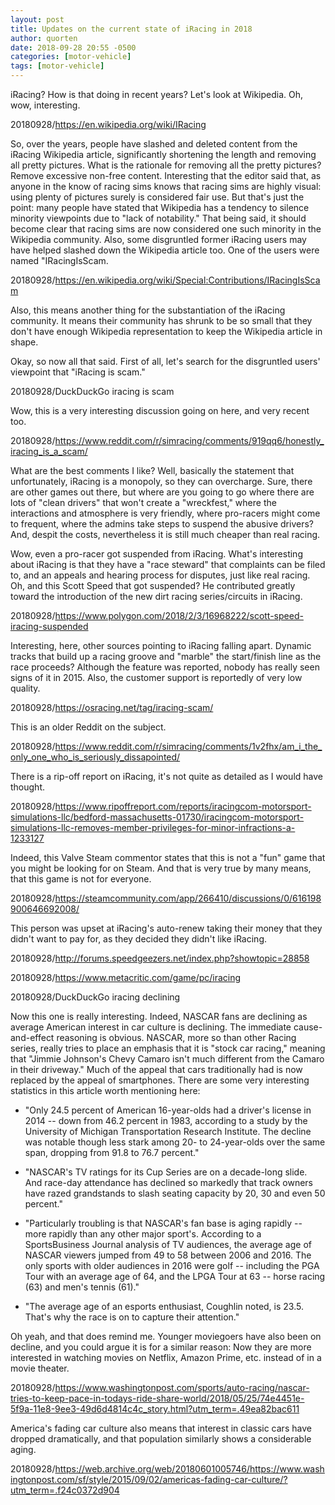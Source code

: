 ```yaml
---
layout: post
title: Updates on the current state of iRacing in 2018
author: quorten
date: 2018-09-28 20:55 -0500
categories: [motor-vehicle]
tags: [motor-vehicle]
---
```


iRacing?  How is that doing in recent years?  Let's look at Wikipedia.
Oh, wow, interesting.

20180928/https://en.wikipedia.org/wiki/IRacing

So, over the years, people have slashed and deleted content from the
iRacing Wikipedia article, significantly shortening the length and
removing all pretty pictures.  What is the rationale for removing all
the pretty pictures?  Remove excessive non-free content.  Interesting
that the editor said that, as anyone in the know of racing sims knows
that racing sims are highly visual: using plenty of pictures surely is
considered fair use.  But that's just the point: many people have
stated that Wikipedia has a tendency to silence minority viewpoints
due to "lack of notability."  That being said, it should become clear
that racing sims are now considered one such minority in the Wikipedia
community.  Also, some disgruntled former iRacing users may have
helped slashed down the Wikipedia article too.  One of the users were
named "IRacingIsScam.

20180928/https://en.wikipedia.org/wiki/Special:Contributions/IRacingIsScam

<!-- more -->

Also, this means another thing for the substantiation of the iRacing
community.  It means their community has shrunk to be so small that
they don't have enough Wikipedia representation to keep the Wikipedia
article in shape.

Okay, so now all that said.  First of all, let's search for the
disgruntled users' viewpoint that "iRacing is scam."

20180928/DuckDuckGo iracing is scam

Wow, this is a very interesting discussion going on here, and very
recent too.

20180928/https://www.reddit.com/r/simracing/comments/919qq6/honestly_iracing_is_a_scam/

What are the best comments I like?  Well, basically the statement that
unfortunately, iRacing is a monopoly, so they can overcharge.  Sure,
there are other games out there, but where are you going to go where
there are lots of "clean drivers" that won't create a "wreckfest,"
where the interactions and atmosphere is very friendly, where
pro-racers might come to frequent, where the admins take steps to
suspend the abusive drivers?  And, despit the costs, nevertheless it
is still much cheaper than real racing.

Wow, even a pro-racer got suspended from iRacing.  What's interesting
about iRacing is that they have a "race steward" that complaints can
be filed to, and an appeals and hearing process for disputes, just
like real racing.  Oh, and this Scott Speed that got suspended?  He
contributed greatly toward the introduction of the new dirt racing
series/circuits in iRacing.

20180928/https://www.polygon.com/2018/2/3/16968222/scott-speed-iracing-suspended

Interesting, here, other sources pointing to iRacing falling apart.
Dynamic tracks that build up a racing groove and "marble" the
start/finish line as the race proceeds?  Although the feature was
reported, nobody has really seen signs of it in 2015.  Also, the
customer support is reportedly of very low quality.

20180928/https://osracing.net/tag/iracing-scam/

This is an older Reddit on the subject.

20180928/https://www.reddit.com/r/simracing/comments/1v2fhx/am_i_the_only_one_who_is_seriously_dissapointed/

There is a rip-off report on iRacing, it's not quite as detailed as I
would have thought.

20180928/https://www.ripoffreport.com/reports/iracingcom-motorsport-simulations-llc/bedford-massachusetts-01730/iracingcom-motorsport-simulations-llc-removes-member-privileges-for-minor-infractions-a-1233127

Indeed, this Valve Steam commentor states that this is not a "fun"
game that you might be looking for on Steam.  And that is very true by
many means, that this game is not for everyone.

20180928/https://steamcommunity.com/app/266410/discussions/0/616198900646692008/

This person was upset at iRacing's auto-renew taking their money that
they didn't want to pay for, as they decided they didn't like iRacing.

20180928/http://forums.speedgeezers.net/index.php?showtopic=28858

20180928/https://www.metacritic.com/game/pc/iracing

20180928/DuckDuckGo iracing declining

Now this one is really interesting.  Indeed, NASCAR fans are declining
as average American interest in car culture is declining.  The
immediate cause-and-effect reasoning is obvious.  NASCAR, more so than
other Racing series, really tries to place an emphasis that it is
"stock car racing," meaning that "Jimmie Johnson's Chevy Camaro isn't
much different from the Camaro in their driveway."  Much of the appeal
that cars traditionally had is now replaced by the appeal of
smartphones.  There are some very interesting statistics in this
article worth mentioning here:

* "Only 24.5 percent of American 16-year-olds had a driver's license
  in 2014 -- down from 46.2 percent in 1983, according to a study by
  the University of Michigan Transportation Research Institute. The
  decline was notable though less stark among 20- to 24-year-olds over
  the same span, dropping from 91.8 to 76.7 percent."

* "NASCAR's TV ratings for its Cup Series are on a decade-long
  slide. And race-day attendance has declined so markedly that track
  owners have razed grandstands to slash seating capacity by 20, 30
  and even 50 percent."

* "Particularly troubling is that NASCAR's fan base is aging rapidly
  -- more rapidly than any other major sport's. According to a
  SportsBusiness Journal analysis of TV audiences, the average age of
  NASCAR viewers jumped from 49 to 58 between 2006 and 2016. The only
  sports with older audiences in 2016 were golf -- including the PGA
  Tour with an average age of 64, and the LPGA Tour at 63 -- horse
  racing (63) and men's tennis (61)."

* "The average age of an esports enthusiast, Coughlin noted, is
  23.5. That's why the race is on to capture their attention."

Oh yeah, and that does remind me.  Younger moviegoers have also been
on decline, and you could argue it is for a similar reason: Now they
are more interested in watching movies on Netflix, Amazon Prime,
etc. instead of in a movie theater.

20180928/https://www.washingtonpost.com/sports/auto-racing/nascar-tries-to-keep-pace-in-todays-ride-share-world/2018/05/25/74e4451e-5f9a-11e8-9ee3-49d6d4814c4c_story.html?utm_term=.49ea82bac611

America's fading car culture also means that interest in classic cars
have dropped dramatically, and that population similarly shows a
considerable aging.

20180928/https://web.archive.org/web/20180601005746/https://www.washingtonpost.com/sf/style/2015/09/02/americas-fading-car-culture/?utm_term=.f24c0372d904
